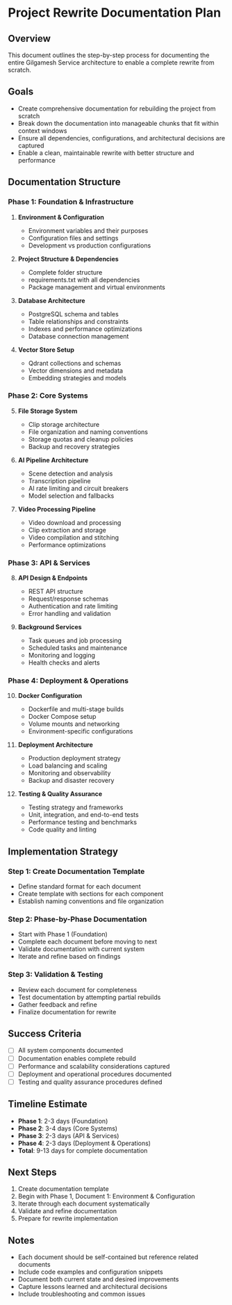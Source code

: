 # Project Rewrite Documentation Plan

## Overview
This document outlines the step-by-step process for documenting the entire Gilgamesh Service architecture to enable a complete rewrite from scratch.

## Goals
- Create comprehensive documentation for rebuilding the project from scratch
- Break down the documentation into manageable chunks that fit within context windows
- Ensure all dependencies, configurations, and architectural decisions are captured
- Enable a clean, maintainable rewrite with better structure and performance

## Documentation Structure

### Phase 1: Foundation & Infrastructure
1. **Environment & Configuration**
   - Environment variables and their purposes
   - Configuration files and settings
   - Development vs production configurations

2. **Project Structure & Dependencies**
   - Complete folder structure
   - requirements.txt with all dependencies
   - Package management and virtual environments

3. **Database Architecture**
   - PostgreSQL schema and tables
   - Table relationships and constraints
   - Indexes and performance optimizations
   - Database connection management

4. **Vector Store Setup**
   - Qdrant collections and schemas
   - Vector dimensions and metadata
   - Embedding strategies and models

### Phase 2: Core Systems
5. **File Storage System**
   - Clip storage architecture
   - File organization and naming conventions
   - Storage quotas and cleanup policies
   - Backup and recovery strategies

6. **AI Pipeline Architecture**
   - Scene detection and analysis
   - Transcription pipeline
   - AI rate limiting and circuit breakers
   - Model selection and fallbacks

7. **Video Processing Pipeline**
   - Video download and processing
   - Clip extraction and storage
   - Video compilation and stitching
   - Performance optimizations

### Phase 3: API & Services
8. **API Design & Endpoints**
   - REST API structure
   - Request/response schemas
   - Authentication and rate limiting
   - Error handling and validation

9. **Background Services**
   - Task queues and job processing
   - Scheduled tasks and maintenance
   - Monitoring and logging
   - Health checks and alerts

### Phase 4: Deployment & Operations
10. **Docker Configuration**
    - Dockerfile and multi-stage builds
    - Docker Compose setup
    - Volume mounts and networking
    - Environment-specific configurations

11. **Deployment Architecture**
    - Production deployment strategy
    - Load balancing and scaling
    - Monitoring and observability
    - Backup and disaster recovery

12. **Testing & Quality Assurance**
    - Testing strategy and frameworks
    - Unit, integration, and end-to-end tests
    - Performance testing and benchmarks
    - Code quality and linting

## Implementation Strategy

### Step 1: Create Documentation Template
- Define standard format for each document
- Create template with sections for each component
- Establish naming conventions and file organization

### Step 2: Phase-by-Phase Documentation
- Start with Phase 1 (Foundation)
- Complete each document before moving to next
- Validate documentation with current system
- Iterate and refine based on findings

### Step 3: Validation & Testing
- Review each document for completeness
- Test documentation by attempting partial rebuilds
- Gather feedback and refine
- Finalize documentation for rewrite

## Success Criteria
- [ ] All system components documented
- [ ] Documentation enables complete rebuild
- [ ] Performance and scalability considerations captured
- [ ] Deployment and operational procedures documented
- [ ] Testing and quality assurance procedures defined

## Timeline Estimate
- **Phase 1**: 2-3 days (Foundation)
- **Phase 2**: 3-4 days (Core Systems)
- **Phase 3**: 2-3 days (API & Services)
- **Phase 4**: 2-3 days (Deployment & Operations)
- **Total**: 9-13 days for complete documentation

## Next Steps
1. Create documentation template
2. Begin with Phase 1, Document 1: Environment & Configuration
3. Iterate through each document systematically
4. Validate and refine documentation
5. Prepare for rewrite implementation

## Notes
- Each document should be self-contained but reference related documents
- Include code examples and configuration snippets
- Document both current state and desired improvements
- Capture lessons learned and architectural decisions
- Include troubleshooting and common issues 